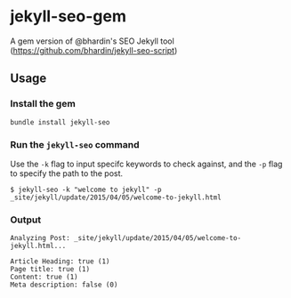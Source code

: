 # jekyll-seo-gem
A gem version of @bhardin's SEO Jekyll tool (https://github.com/bhardin/jekyll-seo-script)

## Usage
### Install the gem
`bundle install jekyll-seo`

### Run the `jekyll-seo` command

Use the `-k` flag to input specifc keywords to check against, and the `-p` flag to specify the path to the post.

```
$ jekyll-seo -k "welcome to jekyll" -p _site/jekyll/update/2015/04/05/welcome-to-jekyll.html
```

### Output
```
Analyzing Post: _site/jekyll/update/2015/04/05/welcome-to-jekyll.html...

Article Heading: true (1)
Page title: true (1)
Content: true (1)
Meta description: false (0)
```
